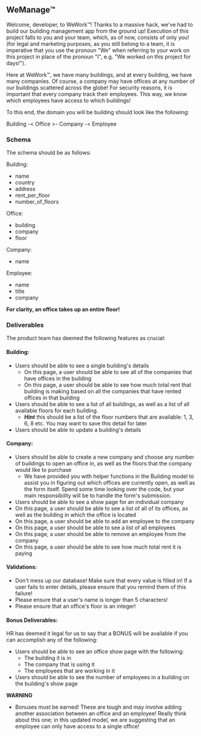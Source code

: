 
## WeManage™️

Welcome, developer, to WeWork™️! Thanks to a massive hack, we've had to build our building management app from the ground up! Execution of this project falls to you and your team, which, as of now, consists of only you! (for legal and marketing purposes, as you still belong to a team, it is imperative that you use the pronoun "We" when referring to your work on this project in place of the pronoun "I", e.g. "We worked on this project for days!").

Here at WeWork™️, we have many buildings, and at every building, we have many companies. Of course, a company may have offices at any number of our buildings scattered across the globe! For security reasons, it is important that every company track their employees. This way, we know which employees have access to which buildings!

To this end, the domain you will be building should look like the following:

Building -< Office >- Company -< Employee

### Schema

The schema should be as follows:

Building:

- name
- country
- address
- rent_per_floor
- number_of_floors

Office:

- building
- company
- floor

Company:

- name

Employee:

- name
- title
- company

**For clarity, an office takes up an entire floor!**

### Deliverables

The product team has deemed the following features as crucial:

#### Building:

- Users should be able to see a single building's details 
	- On this page, a user should be able to see all of the companies that have offices in the building
	- On this page, a user should be able to see how much total rent that building is making based on all the companies that have rented offices in that building
- Users should be able to see a list of all buildings, as well as a list of all available floors for each building.
	- **_Hint_** this should be a list of the floor numbers that are available: 1, 3, 6, 8 etc. You may want to save this detail for later
- Users should be able to update a building's details

#### Company:

- Users should be able to create a new company and choose any number of buildings to open an office in, as well as the floors that the company would like to purchase
	- We have provided you with helper functions in the Building model to assist you in figuring out which offices are currently open, as well as the form itself. Spend some time looking over the code, but your main responsibility will be to handle the form's submission. 
- Users should be able to see a show page for an individual company
 - On this page, a user should be able to see a list of all of its offices, as well as the building in which the office is located 
 - On this page, a user should be able to add an employee to the company 
 - On this page, a user should be able to see a list of all employees 
 - On this page, a user should be able to remove an employee from the company 
 - On this page, a user should be able to see how much total rent it is paying

#### Validations:

- Don't mess up our database! Make sure that every value is filled in! If a user fails to enter details, please ensure that you remind them of this failure!
- Please ensure that a user's name is longer than 5 characters!
- Please ensure that an office's floor is an integer!

#### Bonus Deliverables:

HR has deemed it legal for us to say that a BONUS will be available if you can accomplish any of the following:

- Users should be able to see an office show page with the following: 
	- The building it is in 
	- The company that is using it 
	- The employees that are working in it
- Users should be able to see the number of employees in a building on the building's show page

**WARNING**

- Bonuses must be earned! These are tough and may involve adding another association between an office and an employee! Really think about this one; in this updated model, we are suggesting that an employee can only have access to a single office!

